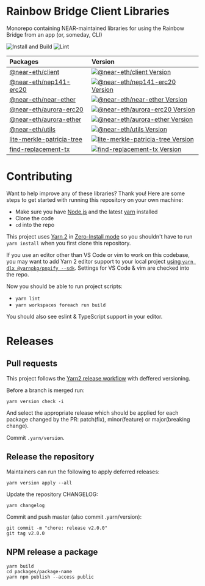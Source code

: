 Rainbow Bridge Client Libraries
===============================

Monorepo containing NEAR-maintained libraries for using the Rainbow Bridge from an app (or, someday, CLI)

![Install and Build](https://github.com/aurora-is-near/rainbow-bridge-client/actions/workflows/build.yaml/badge.svg)
![Lint](https://github.com/aurora-is-near/rainbow-bridge-client/actions/workflows/lint.yaml/badge.svg)


| Packages | Version |
| :------- | :------ |
| <a href="https://github.com/aurora-is-near/rainbow-bridge-client/tree/main/packages/client">@near-eth/client</a> | <a href="https://www.npmjs.com/package/@near-eth/client"><img alt="@near-eth/client Version" src="https://img.shields.io/npm/v/@near-eth/client"></a> |
| <a href="https://github.com/aurora-is-near/rainbow-bridge-client/tree/main/packages/nep141-erc20">@near-eth/nep141-erc20</a> | <a href="https://www.npmjs.com/package/@near-eth/nep141-erc20"><img alt="@near-eth/nep141-erc20 Version" src="https://img.shields.io/npm/v/@near-eth/nep141-erc20"></a> |
| <a href="https://github.com/aurora-is-near/rainbow-bridge-client/tree/main/packages/near-ether">@near-eth/near-ether</a> | <a href="https://www.npmjs.com/package/@near-eth/near-ether"><img alt="@near-eth/near-ether Version" src="https://img.shields.io/npm/v/@near-eth/near-ether"></a> |
| <a href="https://github.com/aurora-is-near/rainbow-bridge-client/tree/main/packages/aurora-erc20">@near-eth/aurora-erc20</a> | <a href="https://www.npmjs.com/package/@near-eth/aurora-erc20"><img alt="@near-eth/aurora-erc20 Version" src="https://img.shields.io/npm/v/@near-eth/aurora-erc20"></a> |
| <a href="https://github.com/aurora-is-near/rainbow-bridge-client/tree/main/packages/aurora-ether">@near-eth/aurora-ether</a> | <a href="https://www.npmjs.com/package/@near-eth/aurora-ether"><img alt="@near-eth/aurora-ether Version" src="https://img.shields.io/npm/v/@near-eth/aurora-ether"></a> |
| <a href="https://github.com/aurora-is-near/rainbow-bridge-client/tree/main/packages/utils">@near-eth/utils</a> | <a href="https://www.npmjs.com/package/@near-eth/utils"><img alt="@near-eth/utils Version" src="https://img.shields.io/npm/v/@near-eth/utils"></a> |
| <a href="https://github.com/aurora-is-near/rainbow-bridge-client/tree/main/packages/lite-merkle-patricia-tree">lite-merkle-patricia-tree</a> | <a href="https://www.npmjs.com/package/lite-merkle-patricia-tree"><img alt="lite-merkle-patricia-tree Version" src="https://img.shields.io/npm/v/lite-merkle-patricia-tree"></a> |
| <a href="https://github.com/aurora-is-near/rainbow-bridge-client/tree/main/packages/find-replacement-tx">find-replacement-tx</a> | <a href="https://www.npmjs.com/package/find-replacement-tx"><img alt="find-replacement-tx Version" src="https://img.shields.io/npm/v/find-replacement-tx"></a> |



Contributing
============

Want to help improve any of these libraries? Thank you! Here are some steps to get started with running this repository on your own machine:

* Make sure you have [Node.js] and the latest [yarn] installed
* Clone the code
* `cd` into the repo

This project uses [Yarn 2](https://yarnpkg.com/getting-started/migration) in [Zero-Install mode](https://yarnpkg.com/features/zero-installs) so you shouldn't have to run `yarn install` when you first clone this repository.

If you use an editor other than VS Code or vim to work on this codebase, you may want to add Yarn 2 editor support to your local project [using `yarn dlx @yarnpkg/pnpify --sdk`](https://yarnpkg.com/getting-started/editor-sdks). Settings for VS Code & vim are checked into the repo.

Now you should be able to run project scripts:

* `yarn lint`
* `yarn workspaces foreach run build`

You should also see eslint & TypeScript support in your editor.

  [Node.js]: https://nodejs.org/en/download/package-manager/
  [yarn]: https://yarnpkg.com/

Releases
=========
Pull requests
-------------


This project follows the [Yarn2 release workflow](https://yarnpkg.com/features/release-workflow) with deffered versioning.

Before a branch is merged run:
```
yarn version check -i
```
And select the appropriate release which should be applied for each package changed by the PR: patch(fix), minor(feature) or major(breaking change).

Commit `.yarn/version`.

Release the repository
----------------------
Maintainers can run the following to apply deferred releases:
```
yarn version apply --all
```

Update the repository CHANGELOG:
```
yarn changelog
```

Commit and push master (also commit .yarn/version):
```
git commit -m "chore: release v2.0.0"
git tag v2.0.0
```

NPM release a package
---------------------
```
yarn build
cd packages/package-name
yarn npm publish --access public
```
